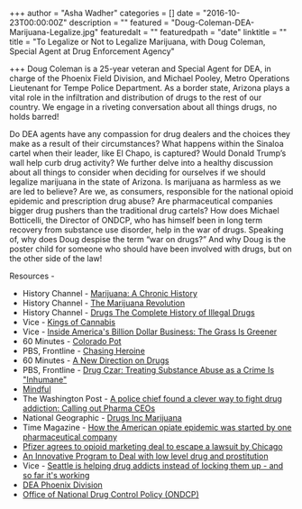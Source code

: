 +++
author = "Asha Wadher"
categories = []
date = "2016-10-23T00:00:00Z"
description = ""
featured = "Doug-Coleman-DEA-Marijuana-Legalize.jpg"
featuredalt = ""
featuredpath = "date"
linktitle = ""
title = "To Legalize or Not to Legalize Marijuana, with Doug Coleman, Special Agent at Drug Enforcement Agency"

+++
<audio src="https://s3.amazonaws.com/twizted/static/assets/podcast/Ep25_Doug_Coleman_DEA_Marijuana_Legalize_Drugs.mp3"></audio>
Doug Coleman is a 25-year veteran and Special Agent for DEA, in charge of the Phoenix Field Division, and Michael Pooley, Metro Operations Lieutenant for Tempe Police Department. As a border state, Arizona plays a vital role in the infiltration and distribution of drugs to the rest of our country. We engage in a riveting conversation about all things drugs, no holds barred!

Do DEA agents have any compassion for drug dealers and the choices they make as a result of their circumstances? What happens within the Sinaloa cartel when their leader, like El Chapo, is captured? Would Donald Trump’s wall help curb drug activity? We further delve into a healthy discussion about all things to consider when deciding for ourselves if we should legalize marijuana in the state of Arizona. Is marijuana as harmless as we are led to believe? Are we, as consumers, responsible for the national opioid epidemic and prescription drug abuse? Are pharmaceutical companies bigger drug pushers than the traditional drug cartels? How does Michael Botticelli, the Director of ONDCP, who has himself been in long term recovery from substance use disorder, help in the war of drugs. Speaking of, why does Doug despise the term “war on drugs?” And why Doug is the poster child for someone who should have been involved with drugs, but on the other side of the law!


<p style="margin-bottom: 0em;">Resources -</p>

 - History Channel - <a href="https://www.youtube.com/watch?v=Dd6oJjx8ze0">Marijuana: A Chronic History</a>
 - History Channel - <a href="http://www.hddocumentary.com/history-channel-the-marijuana-revolution-2015/">The Marijuana Revolution</a>
 - History Channel - <a href="https://www.youtube.com/watch?v=I3M1QPoeNMU">Drugs The Complete History of Illegal Drugs</a>
 - Vice - <a href="https://www.youtube.com/watch?v=VwRIZHOHBLE">Kings of Cannabis</a>
 - Vice - <a href="https://www.youtube.com/watch?v=TWQXz6RfwpE">Inside America's Billion Dollar Business: The Grass Is Greener</a>
 - 60 Minutes - <a href="https://www.youtube.com/watch?v=WeEROa2Fe2I">Colorado Pot</a>
 - PBS, Frontline - <a href="http://www.pbs.org/wgbh/frontline/film/chasing-heroin/">Chasing Heroine</a>
 - 60 Minutes - <a href="http://www.cbsnews.com/news/60-minutes-a-new-direction-on-drugs/">A New Direction on Drugs</a>
 - PBS, Frontline - <a href="http://www.pbs.org/wgbh/frontline/article/drug-czar-treating-substance-abuse-as-a-crime-is-inhumane/">Drug Czar: Treating Substance Abuse as a Crime Is "Inhumane"</a>
 - <a href="https://bemindful.today/">Mindful</a>
 - The Washington Post - <a href="https://www.washingtonpost.com/news/to-your-health/wp/2015/09/21/a-police-chief-found-a-clever-way-to-fight-drug-addiction-calling-out-pharma-ceos/">A police chief found a clever way to fight drug addiction: Calling out Pharma CEOs</a>
 - National Geographic - <a href="https://www.youtube.com/watch?v=xZeg3NF2ewk">Drugs Inc Marijuana</a>
 - Time Magazine - <a href="http://theweek.com/articles/541564/how-american-opiate-epidemic-started-by-pharmaceutical-company">How the American opiate epidemic was started by one pharmaceutical company</a>
 - <a href="https://www.statnews.com/pharmalot/2016/07/06/pfizer-opioids-chicago-painkiller/">Pfizer agrees to opioid marketing deal to escape a lawsuit by Chicago</a>
 - <a href="http://leadkingcounty.org/about/">An Innovative Program to Deal with low level drug and prostitution</a>
 - Vice - <a href="https://news.vice.com/article/seattle-is-helping-drug-addicts-instead-of-locking-them-up-and-so-far-its-working">Seattle is helping drug addicts instead of locking them up - and so far it's working</a>
 - <a href="https://www.dea.gov/divisions/phx/phx.shtml">DEA Phoenix Division</a>
 - <a href="https://www.whitehouse.gov/ondcp/botticelli-bio">Office of National Drug Control Policy (ONDCP)</a>
<br><br>




